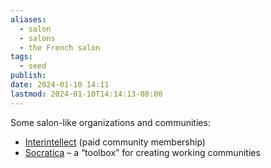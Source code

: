 ```yaml
---
aliases:
  - salon
  - salons
  - the French salon
tags:
  - seed
publish: 
date: 2024-01-10 14:11
lastmod: 2024-01-10T14:14:13-08:00
---
```

Some salon-like organizations and communities:
- [Interintellect](https://interintellect.com/) (paid community membership)
- [Socratica](https://toolbox.socratica.info/) – a “toolbox” for creating working communities